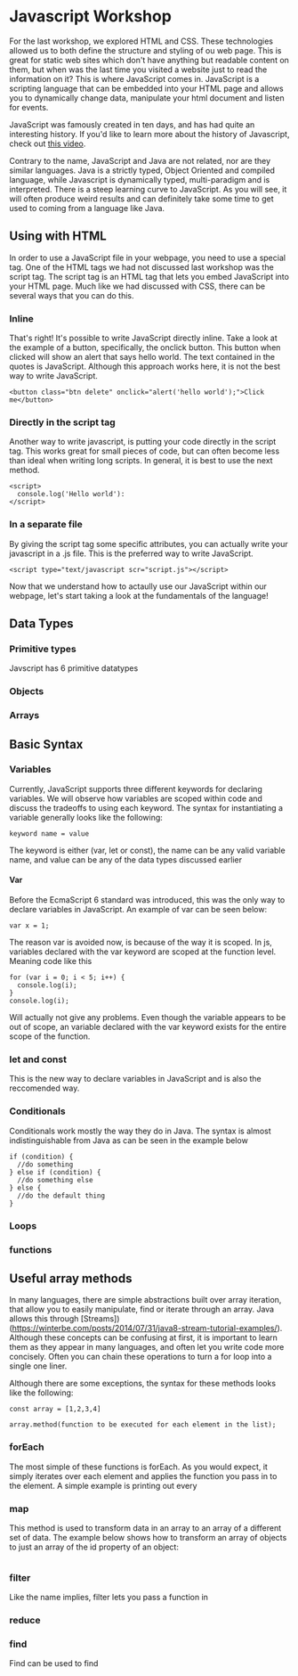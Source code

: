 # Javascript Workshop

For the last workshop, we explored HTML and CSS. These technologies allowed us to both define the structure and styling of ou web page. This is
great for static web sites which don't have anything but readable content on them, but when was the last time you visited a website just to read the information on it?
This is where JavaScript comes in. JavaScript is a scripting language that can be embedded into your HTML page and allows you to dynamically change data, manipulate your html document
and listen for events. 

JavaScript was famously created in ten days, and has had quite an interesting history. If you'd like to learn more about the history of Javascript, check out
[this video](https://www.youtube.com/watch?v=Sh6lK57Cuk4). 

Contrary to the name, JavaScript and Java are not related, nor are they similar languages. Java is a strictly typed, Object Oriented and compiled language, while Javascript
is dynamically typed, multi-paradigm and is interpreted. There is a steep learning curve to JavaScript. As you will see, it will often produce weird results and can definitely
take some time to get used to coming from a language like Java.

##  Using with HTML

In order to use a JavaScript file in your webpage, you need to use a special tag. One of the HTML tags we had not discussed last workshop was the script tag. The script tag is an HTML tag that lets you 
embed JavaScript into your HTML page. Much like we had discussed with CSS, there can be several ways that you can do this.

### Inline
That's right! It's possible to write JavaScript directly inline. Take a look at the example of a button, specifically, the onclick button. This button when clicked will show
an alert that says hello world. The text contained in the quotes is JavaScript. Although this approach works here, it is not the best way to write JavaScript.

```
<button class="btn delete" onclick="alert('hello world');">Click me</button>
```

### Directly in the script tag
Another way to write javascript, is putting your code directly in the script tag. This works great for small pieces of code, but can often become less than ideal when writing long
scripts. In general, it is best to use the next method.

```
<script>
  console.log('Hello world'):
</script>
```

### In a separate file
By giving the script tag some specific attributes, you can actually write your javascript in a .js file. This is the preferred way to write JavaScript.

```
<script type="text/javascript scr="script.js"></script>
```

Now that we understand how to actaully use our JavaScript within our webpage, let's start taking a look at the fundamentals of the language!
##  Data Types
### Primitive types
Javscript has 6 primitive datatypes
### Objects
### Arrays
##  Basic Syntax
### Variables
Currently, JavaScript supports three different keywords for declaring variables. We will observe how variables are scoped within code and discuss the tradeoffs to using each keyword. The syntax for instantiating a variable generally looks like the following:

```keyword name = value```

The keyword is either (var, let or const), the name can be any valid variable name, and value can be any of the data types discussed earlier
####  Var
Before the EcmaScript 6 standard was introduced, this was the only way to declare variables in JavaScript. An example of var can be seen below:

```var x = 1;```

The reason var is avoided now, is because of the way it is scoped. In js, variables declared with the var keyword are scoped at the function level. Meaning code like this

```
for (var i = 0; i < 5; i++) {
  console.log(i);
}
console.log(i);
```

Will actually not give any problems. Even though the variable appears to be out of scope, an variable declared with the var keyword exists for the entire scope of the function.

### let and const
This is the new way to declare variables in JavaScript and is also the reccomended way. 
### Conditionals

Conditionals work mostly the way they do in Java. The syntax is almost indistinguishable from Java as can be seen in the example below

```
if (condition) {
  //do something
} else if (condition) {
  //do something else
} else {
  //do the default thing
}
```
### Loops

### functions
##  Useful array methods
In many languages, there are simple abstractions built over array iteration, that allow you to easily manipulate, find or iterate through an array. Java allows this through [Streams])(https://winterbe.com/posts/2014/07/31/java8-stream-tutorial-examples/). Although these concepts can be confusing at first, it is important to learn
them as they appear in many languages, and often let you write code more concisely. Often you can chain these operations to turn a for loop into a single one liner.

Although there are some exceptions, the syntax for these methods looks like the following:

```
const array = [1,2,3,4]

array.method(function to be executed for each element in the list);
```

### forEach
The most simple of these functions is forEach. As you would expect, it simply iterates over each element and applies the function you pass in to the element. A simple example is printing out every 
### map
This method is used to transform data in an array to an array of a different set of data. The example below shows how to transform an array of objects to just an array of the id property of an object:

```

```
### filter
Like the name implies, filter lets you pass a function in 
### reduce
### find
Find can be used to find 

